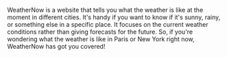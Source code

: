 WeatherNow is a website that tells you what the weather is like at the moment in different cities. It's handy if you want to know if it's sunny, rainy, or something else in a specific place. It focuses on the current weather conditions rather than giving forecasts for the future. So, if you're wondering what the weather is like in Paris or New York right now, WeatherNow has got you covered!
